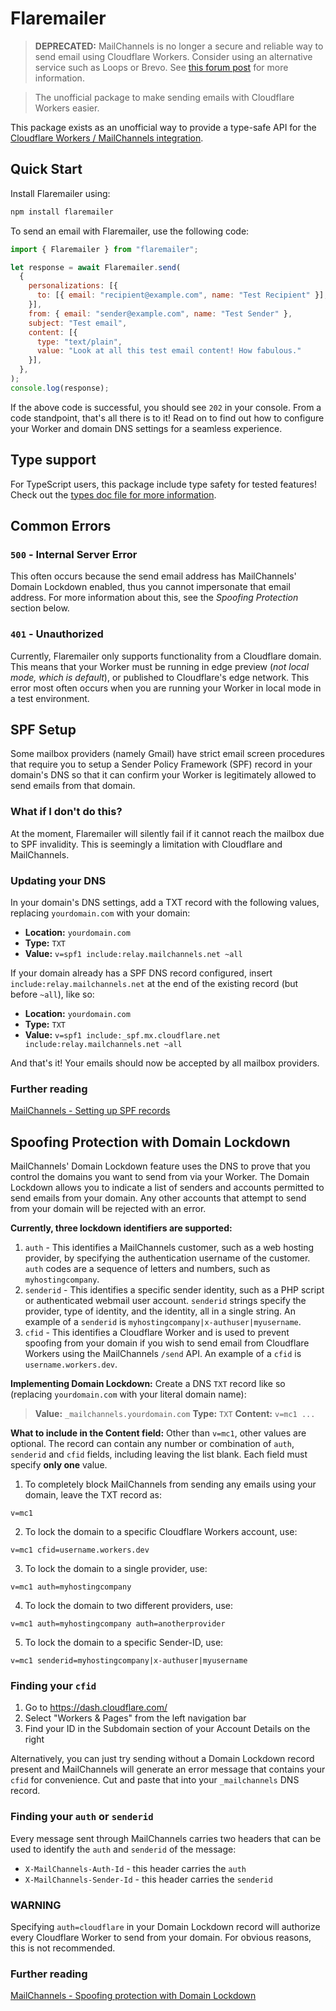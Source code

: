 # Flaremailer
> **DEPRECATED:** MailChannels is no longer a secure and reliable way to send email using Cloudflare Workers. Consider using an alternative service such as Loops or Brevo.
> See [this forum post](https://community.cloudflare.com/t/mailchannels-stopped-working-for-free-always-get-500-response-code/651600/4) for more information.

> The unofficial package to make sending emails with Cloudflare Workers easier.

This package exists as an unofficial way to provide a type-safe API for the [Cloudflare Workers / MailChannels integration](https://blog.cloudflare.com/sending-email-from-workers-with-mailchannels/).

## Quick Start
Install Flaremailer using:
```bash
npm install flaremailer
```

To send an email with Flaremailer, use the following code:
```js
import { Flaremailer } from "flaremailer";

let response = await Flaremailer.send(
  {
    personalizations: [{
      to: [{ email: "recipient@example.com", name: "Test Recipient" }],
    }],
    from: { email: "sender@example.com", name: "Test Sender" },
    subject: "Test email",
    content: [{
      type: "text/plain",
      value: "Look at all this test email content! How fabulous."
    }],
  },
);
console.log(response);
```
If the above code is successful, you should see `202` in your console. 
From a code standpoint, that's all there is to it! Read on to find out how to configure your Worker and domain DNS settings for a seamless experience.

## Type support
For TypeScript users, this package include type safety for tested features! Check out the [types doc file for more information](docs/types.md).


## Common Errors
### `500` - Internal Server Error
This often occurs because the send email address has MailChannels' Domain Lockdown enabled, thus you cannot impersonate that email address. For more information about this, see the *Spoofing Protection* section below.

### `401` - Unauthorized
Currently, Flaremailer only supports functionality from a Cloudflare domain. This means that your Worker must be running in edge preview (*not local mode, which is default*), or published to Cloudflare's edge network. This error most often occurs when you are running your Worker in local mode in a test environment.


## SPF Setup
Some mailbox providers (namely Gmail) have strict email screen procedures that require you to setup a Sender Policy Framework (SPF) record in your domain's DNS so that it can confirm your Worker is legitimately allowed to send emails from that domain.

### What if I don't do this?
At the moment, Flaremailer will silently fail if it cannot reach the mailbox due to SPF invalidity. This is seemingly a limitation with Cloudflare and MailChannels.

### Updating your DNS
In your domain's DNS settings, add a TXT record with the following values, replacing `yourdomain.com` with your domain:
- **Location:** `yourdomain.com`
- **Type:** `TXT`
- **Value:** `v=spf1 include:relay.mailchannels.net ~all`

If your domain already has a SPF DNS record configured, insert `include:relay.mailchannels.net` at the end of the existing record (but before `~all`), like so:

- **Location:** `yourdomain.com`
- **Type:** `TXT`
- **Value:** `v=spf1 include:_spf.mx.cloudflare.net include:relay.mailchannels.net ~all`

And that's it! Your emails should now be accepted by all mailbox providers.

### Further reading
[MailChannels - Setting up SPF records](https://support.mailchannels.com/hc/en-us/articles/200262610-Set-up-SPF-Records)


## Spoofing Protection with Domain Lockdown
MailChannels' Domain Lockdown feature uses the DNS to prove that you control the domains you want to send from via your Worker. The Domain Lockdown allows you to indicate a list of senders and accounts permitted to send emails from your domain. Any other accounts that attempt to send from your domain will be rejected with an error.

**Currently, three lockdown identifiers are supported:**
1. `auth` - This identifies a MailChannels customer, such as a web hosting provider, by specifying the authentication username of the customer. `auth` codes are a sequence of letters and numbers, such as `myhostingcompany`.
2. `senderid` - This identifies a specific sender identity, such as a PHP script or authenticated webmail user account. `senderid` strings specify the provider, type of identity, and the identity, all in a single string. An example of a `senderid` is `myhostingcompany|x-authuser|myusername`.
3. `cfid` - This identifies a Cloudflare Worker and is used to prevent spoofing from your domain if you wish to send email from Cloudflare Workers using the MailChannels `/send` API. An example of a `cfid` is `username.workers.dev`.

**Implementing Domain Lockdown:**
Create a DNS `TXT` record like so (replacing `yourdomain.com` with your literal domain name):
> **Value:** `_mailchannels.yourdomain.com`
> **Type:** `TXT`
> **Content:** `v=mc1 ...`

**What to include in the Content field:**
Other than `v=mc1`, other values are optional. The record can contain any number or combination of `auth`, `senderid` and `cfid` fields, including leaving the list blank. Each field must specify **only one** value.
1. To completely block MailChannels from sending any emails using your domain, leave the TXT record as:
```content
v=mc1
```
2. To lock the domain to a specific Cloudflare Workers account, use:
```content
v=mc1 cfid=username.workers.dev
```
3. To lock the domain to a single provider, use:
```content
v=mc1 auth=myhostingcompany
```
4. To lock the domain to two different providers, use:
```content
v=mc1 auth=myhostingcompany auth=anotherprovider
```
5. To lock the domain to a specific Sender-ID, use:
```content
v=mc1 senderid=myhostingcompany|x-authuser|myusername
```

### Finding your `cfid`
1. Go to https://dash.cloudflare.com/
2. Select "Workers & Pages" from the left navigation bar
3. Find your ID in the Subdomain section of your Account Details on the right

Alternatively, you can just try sending without a Domain Lockdown record present and MailChannels will generate an error message that contains your `cfid` for convenience. Cut and paste that into your `_mailchannels` DNS record.

### Finding your `auth` or `senderid`
Every message sent through MailChannels carries two headers that can be used to identify the `auth` and `senderid` of the message:
- `X-MailChannels-Auth-Id` - this header carries the `auth`
- `X-MailChannels-Sender-Id` - this header carries the `senderid`

### WARNING
Specifying `auth=cloudflare` in your Domain Lockdown record will authorize every Cloudflare Worker to send from your domain. For obvious reasons, this is not recommended.

### Further reading
[MailChannels - Spoofing protection with Domain Lockdown](https://support.mailchannels.com/hc/en-us/articles/16918954360845-Secure-your-domain-name-against-spoofing-with-Domain-Lockdown-)
